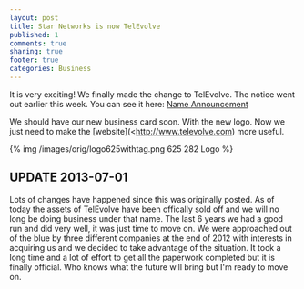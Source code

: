 ```yaml
---
layout: post
title: Star Networks is now TelEvolve
published: 1
comments: true
sharing: true
footer: true
categories: Business
---
```

It is very exciting! We finally made the change to TelEvolve. The notice went out earlier this week. You can see it here: [Name Announcement](images/name_announcement.pdf)

We should have our new business card soon. With the new logo. Now we just need to make the [website](<http://www.televolve.com) more useful.

{% img /images/orig/logo625withtag.png 625 282 Logo %}

UPDATE 2013-07-01
---------------------
Lots of changes have happened since this was originally posted.  As of today the assets of TelEvolve have been offically sold off and we will no long be doing business under that name.  The last 6 years we had a good run and did very well, it was just time to move on.  We were approached out of the blue by three different companies at the end of 2012 with interests in acquiring us and we decided to take advantage of the situation.  It took a long time and a lot of effort to get all the paperwork completed but it is finally official.  Who knows what the future will bring but I'm ready to move on.
